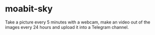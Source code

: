 # moabit-sky

Take a picture every 5 minutes with a webcam, make an video out of the images every 24 hours and upload it into a Telegram channel.
